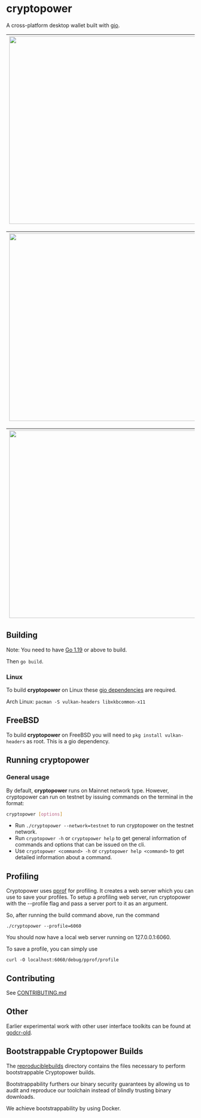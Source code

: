 # cryptopower

A cross-platform desktop wallet built with [gio](https://gioui.org/).

| <img src="https://github.com/crypto-power/cryptopower/assets/25265396/0e738538-6a1f-4a96-8f34-dd478c4c878a" width="500">|<img src="https://github.com/crypto-power/cryptopower/assets/25265396/72946cbc-39da-4ff8-90c0-d3975640c25a" height="380"> |
|-|-|

| <img src="https://github.com/crypto-power/cryptopower/assets/25265396/f799da72-3f15-44a3-acca-2f454d0aa4ae" width="500">|<img src="https://github.com/crypto-power/cryptopower/assets/25265396/6de46b57-cbea-4d9e-bba9-8066a5dd1427" height="380"> |
|-|-|

| <img src="https://github.com/crypto-power/cryptopower/assets/25265396/a1746066-ab3c-46b5-a768-f19f427f44b4" width="500">|<img src="https://github.com/crypto-power/cryptopower/assets/25265396/6de46b57-cbea-4d9e-bba9-8066a5dd1427" height="380"> |
|-|-|


## Building

Note: You need to have [Go 1.19](https://golang.org/dl/) or above to build.

Then `go build`.

### Linux

To build **cryptopower** on Linux these [gio dependencies](https://gioui.org/doc/install/linux) are required.

Arch Linux:
`pacman -S vulkan-headers libxkbcommon-x11`

## FreeBSD

To build **cryptopower** on FreeBSD you will need to `pkg install vulkan-headers` as root. This is a gio dependency.

## Running cryptopower

### General usage

By default, **cryptopower** runs on Mainnet network type. However, cryptopower can run on testnet by issuing commands on the terminal in the format:

```bash
cryptopower [options]
```

- Run `./cryptopower --network=testnet` to run cryptopower on the testnet network.
- Run `cryptopower -h` or `cryptopower help` to get general information of commands and options that can be issued on the cli.
- Use `cryptopower <command> -h` or `cryptopower help <command>` to get detailed information about a command.

## Profiling

Cryptopower uses [pprof](https://github.com/google/pprof) for profiling. It creates a web server which you can use to save your profiles. To setup a profiling web server, run cryptopower with the --profile flag and pass a server port to it as an argument.

So, after running the build command above, run the command

`./cryptopower --profile=6060`

You should now have a local web server running on 127.0.0.1:6060.

To save a profile, you can simply use

`curl -O localhost:6060/debug/pprof/profile`

## Contributing

See [CONTRIBUTING.md](https://github.com/crypto-power/cryptopower/blob/master/.gitlab/ci/CONTRIBUTING.md)

## Other

Earlier experimental work with other user interface toolkits can be found at [godcr-old](https://github.com/raedahgroup/godcr-old).

## Bootstrappable Cryptopower Builds

The [reproduciblebuilds](https://github.com/crypto-power/cryptopower/tree/master/reproduciblebuilds) directory contains the files necessary to perform bootstrappable Cryptopower builds.

Bootstrappability furthers our binary security guarantees by allowing us to audit and reproduce our toolchain instead of blindly trusting binary downloads.

We achieve bootstrappability by using Docker.
